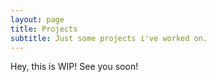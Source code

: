 ```yaml
---
layout: page
title: Projects
subtitle: Just some projects i've worked on.
---
```


Hey, this is WIP! See you soon!
